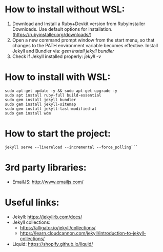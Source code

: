 # How to install without WSL:
1. Download and Install a Ruby+Devkit version from RubyInstaller Downloads. Use default options for installation. (https://rubyinstaller.org/downloads/)
2. Open a new command prompt window from the start menu, so that changes to the PATH environment variable becomes effective. Install Jekyll and Bundler via: *gem install jekyll bundler*
3. Check if Jekyll installed properly: *jekyll -v*

# How to install with WSL:
```
sudo apt-get update -y && sudo apt-get upgrade -y
sudo apt install ruby-full build-essential
sudo gem install jekyll bundler
sudo gem install jekyll-sitemap
sudo gem install jekyll-last-modified-at
sudo gem install wdm
```

# How to start the project:
```
jekyll serve --livereload --incremental --force_polling```
```

# 3rd party libraries:
- EmailJS: http://www.emailjs.com/

# Useful links:
- Jekyll: https://jekyllrb.com/docs/
- Jekyll collections: 
	- https://alligator.io/jekyll/collections/
	- https://learn.cloudcannon.com/jekyll/introduction-to-jekyll-collections/
- Liquid: https://shopify.github.io/liquid/